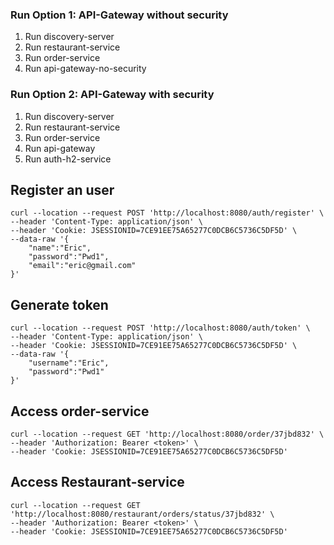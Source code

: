 ### Run Option 1: API-Gateway without security
1) Run discovery-server
2) Run restaurant-service
3) Run order-service
4) Run api-gateway-no-security

### Run Option 2: API-Gateway with security
1) Run discovery-server
2) Run restaurant-service
3) Run order-service
4) Run api-gateway
5) Run auth-h2-service

## Register an user

```
curl --location --request POST 'http://localhost:8080/auth/register' \
--header 'Content-Type: application/json' \
--header 'Cookie: JSESSIONID=7CE91EE75A65277C0DCB6C5736C5DF5D' \
--data-raw '{
    "name":"Eric",
    "password":"Pwd1",
    "email":"eric@gmail.com"
}'

```

## Generate token

```
curl --location --request POST 'http://localhost:8080/auth/token' \
--header 'Content-Type: application/json' \
--header 'Cookie: JSESSIONID=7CE91EE75A65277C0DCB6C5736C5DF5D' \
--data-raw '{
    "username":"Eric",
    "password":"Pwd1"
}'
```
## Access order-service

```
curl --location --request GET 'http://localhost:8080/order/37jbd832' \
--header 'Authorization: Bearer <token>' \
--header 'Cookie: JSESSIONID=7CE91EE75A65277C0DCB6C5736C5DF5D'
```

## Access Restaurant-service

```
curl --location --request GET 'http://localhost:8080/restaurant/orders/status/37jbd832' \
--header 'Authorization: Bearer <token>' \
--header 'Cookie: JSESSIONID=7CE91EE75A65277C0DCB6C5736C5DF5D'
```
